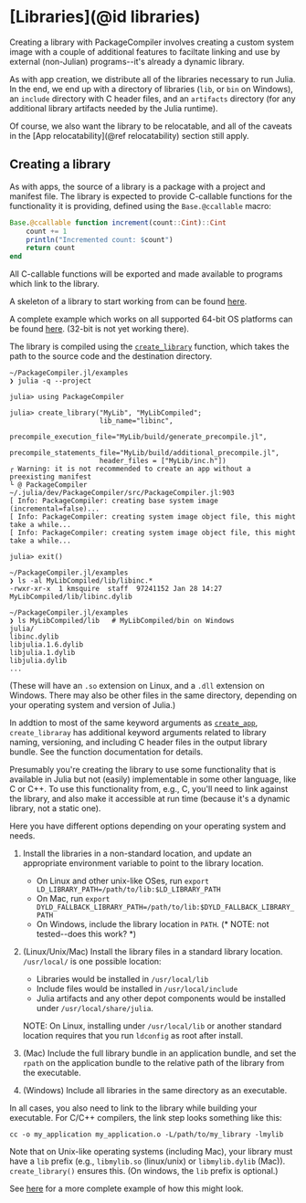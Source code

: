 # [Libraries](@id libraries)

Creating a library with PackageCompiler involves creating a custom system image with a couple of
additional features to faciltate linking and use by external (non-Julian) programs--it's already
a dynamic library.

As with app creation, we distribute all of the libraries necessary to run Julia.  In the end, we
end up with a directory of libraries (`lib`, or `bin` on Windows), an `include` directory
with C header files, and an `artifacts` directory (for any additional library artifacts needed
by the Julia runtime).

Of course, we also want the library to be relocatable, and all of the caveats
in the [App relocatability](@ref relocatability) section still apply.

## Creating a library

As with apps, the source of a library is a package with a project and manifest file.
The library is expected to provide C-callable functions for the functionality it
is providing, defined using the `Base.@ccallable` macro:

```julia
Base.@ccallable function increment(count::Cint)::Cint
    count += 1
    println("Incremented count: $count")
    return count
end
```

All C-callable functions will be exported and made available to programs which link to the 
library.

A skeleton of a library to start working from can be found 
[here](https://github.com/JuliaLang/PackageCompiler.jl/tree/master/examples/MyLib).

A complete example which works on all supported 64-bit OS platforms can be found [here](https://github.com/simonbyrne/libcg).
(32-bit is not yet working there).

The library is compiled using the [`create_library`](@ref) function, which takes the path to the
source code and the destination directory.  

```
~/PackageCompiler.jl/examples
❯ julia -q --project

julia> using PackageCompiler

julia> create_library("MyLib", "MyLibCompiled";
                      lib_name="libinc",
                      precompile_execution_file="MyLib/build/generate_precompile.jl",
                      precompile_statements_file="MyLib/build/additional_precompile.jl",
                      header_files = ["MyLib/inc.h"])
┌ Warning: it is not recommended to create an app without a preexisting manifest
└ @ PackageCompiler ~/.julia/dev/PackageCompiler/src/PackageCompiler.jl:903
[ Info: PackageCompiler: creating base system image (incremental=false)...
[ Info: PackageCompiler: creating system image object file, this might take a while...
[ Info: PackageCompiler: creating system image object file, this might take a while...

julia> exit()

~/PackageCompiler.jl/examples
❯ ls -al MyLibCompiled/lib/libinc.*
-rwxr-xr-x  1 kmsquire  staff  97241152 Jan 28 14:27 MyLibCompiled/lib/libinc.dylib

~/PackageCompiler.jl/examples
❯ ls MyLibCompiled/lib   # MyLibCompiled/bin on Windows
julia/
libinc.dylib
libjulia.1.6.dylib
libjulia.1.dylib
libjulia.dylib
...
```

(These will have an `.so` extension on Linux, and a `.dll` extension on Windows.  There may also
be other files in the same directory, depending on your operating system and version of Julia.)

In addtion to most of the same keyword arguments as 
[`create_app`](@ref), `create_libraray` has additional keyword arguments related to library
naming, versioning, and including C header files in the output library bundle.  See the function
documentation for details.

Presumably you're creating the library to use some functionality that is available in Julia
but not (easily) implementable in some other language, like C or C++.  To use this functionality
from, e.g., C, you'll need to link against the library, and also make it accessible at run time
(because it's a dynamic library, not a static one).

Here you have different options depending on your operating system and needs.

1. Install the libraries in a non-standard location, and update an appropriate environment
   variable to point to the library location.
   * On Linux and other unix-like OSes, run `export LD_LIBRARY_PATH=/path/to/lib:$LD_LIBRARY_PATH`
   * On Mac, run `export DYLD_FALLBACK_LIBRARY_PATH=/path/to/lib:$DYLD_FALLBACK_LIBRARY_PATH`
   * On Windows, include the library location in `PATH`. (* NOTE: not tested--does this work? *)

2. (Linux/Unix/Mac) Install the library files in a standard library location. `/usr/local/`
   is one possible location:
   * Libraries would be installed in `/usr/local/lib`
   * Include files would be installed in `/usr/local/include`
   * Julia artifacts and any other depot components would be installed under `/usr/local/share/julia`.
    
   NOTE: On Linux, installing under `/usr/local/lib` or another standard location requires 
         that you run `ldconfig` as root after install.

3. (Mac) Include the full library bundle in an application bundle, and set the `rpath`
   on the application bundle to the relative path of the library from the executable.

4. (Windows) Include all libraries in the same directory as an executable.

In all cases, you also need to link to the library while building your executable.  For C/C++
compilers, the link step looks something like this:

```
cc -o my_application my_application.o -L/path/to/my_library -lmylib
```

Note that on Unix-like operating systems (including Mac), your library must have a `lib` prefix
(e.g., `libmylib.so` (linux/unix) or `libmylib.dylib` (Mac)).  `create_library()` ensures this.
(On windows, the `lib` prefix is optional.)

See [here](https://github.com/simonbyrne/libcg) for a more complete example of how this might look.
